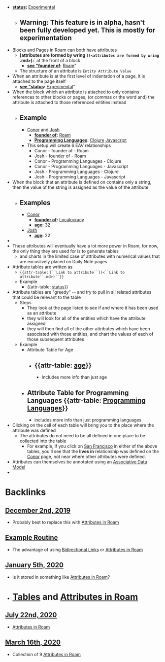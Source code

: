 - **[status](<status.md>):** [Experimental](<Experimental.md>)
    - ## Warning: This feature is in alpha, hasn't been fully developed yet.  This is mostly for experimentation
- Blocks and Pages in Roam can both have attributes
    - **[attributes are formed by wring `](<attributes are formed by wring `.md>):**` at the front of a block
        - **[see "founder of](<see "founder of.md>):** [Roam](<Roam.md>)"
    - The structure of an attribute is `Entity Attribute Value`
- When an attribute is at the first level of indentation of a page, it is attached to the page itself
    - **[see "status](<see "status.md>):** [Experimental](<Experimental.md>)"
- When the block which an attribute is attached to only contains references to other blocks or pages, (or commas or the word and) the attribute is attached to those referenced entities instead
    - ## Example
        - [Conor](<Conor.md>) and [Josh](<Josh.md>)
            - **[founder of](<founder of.md>):** [Roam](<Roam.md>)
            - **[Programming Languages](<Programming Languages.md>):** [Clojure](<Clojure.md>) [Javascript](<Javascript.md>)  
        - This setup will create 6 EAV relationships
            - Conor - founder of - Roam
            - Josh -  founder of - Roam
            - Conor - Programming Languages - Clojure 
            - Conor - Programming Languages - Javascript
            - Josh  - Programming Languages - Clojure
            - Josh - Programming Languages - Javascript
- When the block that an attribute is defined on contains only a string, then the value of the string is assigned as the value of the attribute
    - ## Examples
        - [Conor](<Conor.md>)
            - **[founder of](<founder of.md>):** [Localocracy](<Localocracy.md>)
            - **[age](<age.md>):** 32
        - [Josh](<Josh.md>)
            - **[age](<age.md>):** 22
- 
- These attributes will eventually have a lot more power in Roam, for now, the only thing they are used for is to generate tables
    - and charts in the limited case of attributes with numerical values that are excuslively placed on Daily Note pages 
- Attribute tables are written as 
    - `{{attr-table:` `[``Link to attribute``](<``Link to attribute``.md>)``}}` 
    - Example
        - {{attr-table: [status](<status.md>)}}
- Attribute tables are "greedy" -- and try to pull in all related attributes that could be relevant to the table
    - Steps
        - They look at the page listed to see if and where  it has been used as an attribute
        - they will look for all of the entities which have the attribute assigned
        - they will then find all of the other attributes which have been associated with those entities, and chart the values of each of those subsequent attributes
    - Example
        - Attribute Table for Age  
            - ## {{attr-table: [age](<age.md>)}} 
                - Includes more info than just age
        - ## Attribute Table for Programming Languages {{attr-table: [Programming Languages](<Programming Languages.md>)}}
            - includes more info than just programming languages
- Clicking on the cell of each table will bring you to the place where the attribute was defined
    - The attributes do not need to be all defined in one place to be collected into the table
        - For example, if you click on [San Francisco](<San Francisco.md>) in either of the above tables, you'll see that the **lives in** relationship was defined on the [Conor](<Conor.md>) page, not near where other attributes were defined. 
- Attributes can themselves be annotated using an [Associative Data Model](<Associative Data Model.md>)
- 

# Backlinks
## [December 2nd, 2019](<December 2nd, 2019.md>)
- Probably best to replace this with [Attributes in Roam](<Attributes in Roam.md>)

## [Example Routine](<Example Routine.md>)
- The advantage of using [Bidirectional Links](<Bidirectional Links.md>) or [Attributes in Roam](<Attributes in Roam.md>)

## [January 5th, 2020](<January 5th, 2020.md>)
- Is it stored in something like [Attributes in Roam](<Attributes in Roam.md>)?

- # [Tables](<Tables.md>) and [Attributes in Roam](<Attributes in Roam.md>)

## [July 22nd, 2020](<July 22nd, 2020.md>)
- [Attributes in Roam](<Attributes in Roam.md>)

## [March 16th, 2020](<March 16th, 2020.md>)
- Collection of 9 [Attributes in Roam](<Attributes in Roam.md>)

